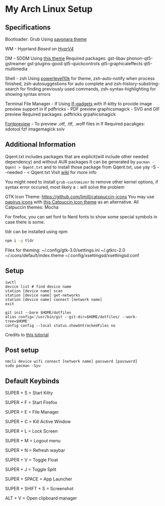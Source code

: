 # My Arch Linux Setup

## Specifications

Bootloader: Grub
Using [sayonara theme](https://github.com/samoht9277/dotfiles/tree/master/grub/themes/sayonara)

WM - Hyprland
*Based on [HyprV4](https://github.com/SolDoesTech/HyprV4)*

DM - SDDM
Using [this theme](https://github.com/3ximus/aerial-sddm-theme)
Required packages: gst-libav phonon-qt5-gstreamer gst-plugins-good qt5-quickcontrols qt5-graphicaleffects qt5-multimedia

Shell - zsh
Using [powerlevel10k](https://github.com/romkatv/powerlevel10k) for theme, zsh-auto-notify when process finished, zsh-autosuggestions for auto complete and zsh-history-substring-search for finding previously used commands, zsh-syntax-highlighting for showing syntax errors

Terminal File Manager - lf
Using [lf-gadgets](https://github.com/slavistan/lf-gadgets) with lf-kitty to provide image preview support in lf
pdftricks - PDF preview
graphicsmagick - SVG and GIF preview
Required packages: pdftricks grpahicsmagick

[Fontpreview](https://github.com/sdushantha/fontpreview) - To preview .otf, .ttf, .woff files in lf
Required pacakges: xdotool fzf imagemagick sxiv

## Additional Information

Qqent.txt includes packages that are explicit(will include other needed dependency) and without AUR packages
It can be generated by `pacman -Qqent > Qqent.txt` and to install those package from Qqent.txt, use yay -S --needed - < Qqent.txt 
Visit [wiki](https://wiki.archlinux.org/title/Pacman/Tips_and_tricks) for more info

You might need to install `grub-customizer` to remove other kernel options, if syntax error occured, most likely a `:` will solve the problem

GTK Icon Theme: https://github.com/ljmill/catppuccin-icons
You may use [papirus icons](https://github.com/PapirusDevelopmentTeam/papirus-icon-theme) with [this Catpuccin icon theme](https://aur.archlinux.org/packages/papirus-folders-catppuccin-git) as an alternative.
All Catpuccin themes: Mocha

For firefox, you can set font to Nerd fonts to show some special symbols in case there is some.

tldr can be installed using npm
```bash
npm i -g tldr
```

Files for theming:
~/.config/gtk-3.0/settings.ini
~/.gtkrc-2.0
~/.icons/default/index.theme
~/.config/xsettingsd/xsettingsd.conf

## Setup
```
iwctl
device list # find device name
station [device name] scan
station [device name] get-networks
station [device name] connect [network name]
exit
```
```
git init --bare $HOME/dotfiles
alias config='/usr/bin/git --git-dir=$HOME/dotfiles/ --work-tree=$HOME'
config config --local status.showUntrackedFiles no
```
Credits to [this tutorial](https://www.atlassian.com/git/tutorials/dotfiles)

## Post setup
```
nmcli device wifi connect [network name] password [password]
sudo pacman -Syu
```

## Default Keybinds

SUPER + S = Start Kitty

SUPER + F = Start Firefox

SUPER + E = File Manager

SUPER + C = Kill Active Window

SUPER + L = Lock Screen

SUPER + M = Logout menu

SUPER + N = Refresh waybar

SUPER + V = Toggle Float

SUPER + J = Toggle Split

SUPER + SPACE = App Launcher

SUPER + SHIFT + S = Screenshot

ALT + V = Open clipboard manager
